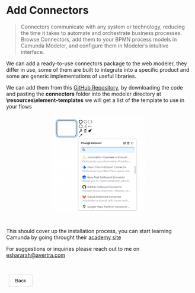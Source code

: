 <style>
    h1 a {
        display: none;
    }
    button {
        background-color: transparent;
        padding: 0.5rem 1rem;
        cursor: pointer;
        border: none;
        box-shadow: rgba(0, 0, 0, 0.02) 0px 1px 3px 0px, rgba(27, 31, 35, 0.15) 0px 0px 0px 1px;
    }
     button a {
        text-decoration: none;
        color: black;
    }
     img {
         display: block;
         margin : auto auto;
         width: 250px
    }
</style>
# Add Connectors

> Connectors communicate with any system or technology, reducing the time it takes to automate and orchestrate business processes. Browse Connectors, add them to your BPMN process models in Camunda Modeler, and configure them in Modeler’s intuitive interface.

We can add a ready-to-use connectors package to the web modeler, they differ in use, some of them are built to integrate into a specific product and some are generic implementations of useful libraries. 

We can add them from this [GitHub Repository](https://github.com/camunda/connectors), by downloading the code and pasting the **connectors** folder into the modeler directory at **\resources\element-templates** we will get a list of the template to use in your flows 

<img src="action.png">

&nbsp;

This should cover up the installation process, you can start learning Camunda by going throught their [academy site](https://academy.camunda.com/)

For suggestions or inquiries please reach out to me on [eshararah@avertra.com](eshararah@avertra.com)

&nbsp;

&nbsp;
<button><a href="https://rb.gy/p3bztl">Back</a></button>

